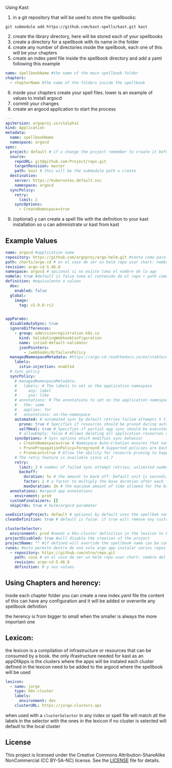 Using Kast:
1) in a git repository that will be used to store the spellbooks:

`git submodule add https://github.com/kast-spells/kast.git kast`

2) create the library directory, here will be stored each of your spellbooks
3) create a directory for a spellbook with its name in the folder
4) create any number of directories inside the spellbook, each one of this will be your chapters
5) create an index.yaml file inside the spellbook directory and add a yaml following this example
```yaml
name: spellbookName #the name of the main spellbook folder
chapters:
  - chapterName #the name of the folders inside the spellbook
```
6) inside your chapters create your spell files. lower is an example of values to install argocd
7) commit your changes
8) create an argocd application to start the process
```yaml
---
apiVersion: argoproj.io/v1alpha1
kind: Application
metadata:
  name: spellbookName
  namespace: argocd
spec:
  project: default # if u change the project remember to create it before
  source:
    repoURL: git@github.com:Project/repo.git
    targetRevision: master
    path: kast # this will be the submodule path u create 
  destination:
    server: https://kubernetes.default.svc
    namespace: argocd
  syncPolicy:
    retry:
      limit: 2
    syncOptions:
      - CreateNamespace=true
```
9) (optional) y can create a spell file with the definition to your kast installation so u can administrate ur kast from kast

## Example Values

```yaml
name: argocd #application name
repository: https://github.com/argoproj/argo-helm.git #tanto como para git como para helm
path: charts/argo-cd # en el caso de ser un helm repo usar chart: nombre del chart
revision: argo-cd-5.46.8
namespace: argocd # opcional si no existe toma el nombre de la app
noHelm: true #default is false toma el contenido de el repo + path como solo archivos yaml y aplica en argo
definition: #equivalente a values 
  dex:
    enabled: false
  global:
    image:
      tag: v2.9.0-rc2


appParams:
  disableAutoSync: true
  ignoreDifferences:
    - group: admissionregistration.k8s.io
      kind: ValidatingWebhookConfiguration
      name: istiod-default-validator
      jsonPointers:
        - /webhooks/0/failurePolicy
  managedNamespaceMetadata: #https://argo-cd.readthedocs.io/en/stable/user-guide/sync-options/#namespace-metadata
    labels:
      istio-injection: enabled
  # Sync policy
  syncPolicy:
    # managedNamespaceMetadata:
    #   labels: # The labels to set on the application namespace
    #     any: label
    #     you: like
    # annotations: # The annotations to set on the application namespace
    #   the: same
    #   applies: for
    #   annotations: on-the-namespace
    automated: # automated sync by default retries failed attempts 5 times with following delays between attempts ( 5s, 10s, 20s, 40s, 80s ); retry controlled using `retry` field.
      prune: true # Specifies if resources should be pruned during auto-syncing ( false by default ).
      selfHeal: true # Specifies if partial app sync should be executed when resources are changed only in target Kubernetes cluster and no git change detected ( false by default ).
      # allowEmpty: false # Allows deleting all application resources during automatic syncing ( false by default ).
    syncOptions: # Sync options which modifies sync behavior
      - CreateNamespace=true # Namespace Auto-Creation ensures that namespace specified as the application destination exists in the destination cluster.
      - PrunePropagationPolicy=foreground # Supported policies are background, foreground and orphan.
      - PruneLast=true # Allow the ability for resource pruning to happen as a final, implicit wave of a sync operation
    # The retry feature is available since v1.7
    retry:
      limit: 2 # number of failed sync attempt retries; unlimited number of attempts if less than 0
      backoff:
        duration: 5s # the amount to back off. Default unit is seconds, but could also be a duration (e.g. "2m", "1h")
        factor: 2 # a factor to multiply the base duration after each failed retry
        maxDuration: 3m # the maximum amount of time allowed for the backoff strategy
  annotations: #argocd app annotations
    enviroment: prod
  customFinalaizers: []
  skipCrds: true # helm/argocd parameter

useExistingProject: default # optional by default uses the spellbok name
cleanDefinition: true # default is false. if true will remove any custom data added to the value conten of the helm for using in case of hard defined helm charts

clusterSelector:
  environment: prod #needs a k8s-cluster definition in the lexicon to be used
projectDisabled: true #will disable the creation of the project
projectName: "" #if defined will override the spellbook name can be combined with projectDisabled
runes: #esto permite dentro de una sola argo app instalar varios repos dfe helm o no se puede usar para dependencias o plugins de cosas ej istio como todo un set
  - repository: https://github.com/otro/repo.git
    path: cosa # en el caso de ser un helm repo usar chart: nombre del chart
    revision: argo-cd-5.46.8
    definition: # y sus values

```
## Using Chapters and herency: 

inside each chapter folder you can create a new index.yaml file the content of this can have any configuration and it will be added or overwrite any spellbook definition

the herency is from bigger to small when the smaller is always the more important one


## Lexicon:
the lexicon is a compilation of infrastructure or resources that can be consumed by a book.
the only ifrastructure needed for kast as an appOfApps is the clusters where the apps will be instaled
each cluster defined in the lexicon need to be added to the argocd where the spellbook will be used
```yaml
lexicon:
  - name: jorge
    type: k8s-cluster
    labels:
      environment: dev
    clusterURL: https://jorge.clusters.api
```
when used with a `clusterSelector` in any index or spell file will match all the labels in the selector with the ones in the lexicon if no cluster is selected will defautl to the local cluster



## License

This project is licensed under the Creative Commons Attribution-ShareAlike NonCommercial (CC BY-SA-NC) license. See the [LICENSE](LICENSE) file for details.

